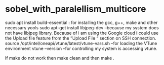# sobel_with_paralellism_multicore

sudo apt install build-essential  : for installing the gcc, g++, make and other necessary yools
sudo apt-get install libjpeg-dev –because my system does not have libjpeg library.
Because of i am using the Google cloud i could use the Upload file feature from the “Upload File “ section on SSH connection.
source /opt/intel/oneapi/vtune/latest/vtune-vars.sh –for loading the VTune environment 
vtune –version –for controlling my system is accessing vtune.

If make do not work then make clean and then make .
